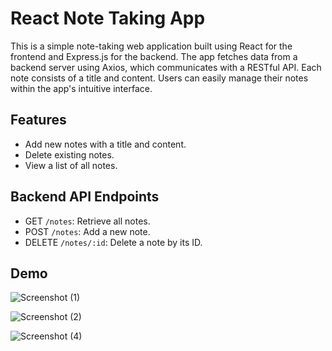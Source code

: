 # React Note Taking App

This is a simple note-taking web application built using React for the frontend and Express.js for the backend.  The app fetches data from a backend server using Axios, which communicates with a RESTful API. Each note consists of a title and content. Users can easily manage their notes within the app's intuitive interface.

## Features

- Add new notes with a title and content.
- Delete existing notes.
- View a list of all notes.

## Backend API Endpoints

- GET `/notes`: Retrieve all notes.
- POST `/notes`: Add a new note.
- DELETE `/notes/:id`: Delete a note by its ID.

## Demo

![Screenshot (1)](https://github.com/Karansiddiqui/Climate-Connect/assets/106966063/3b9ffce2-3514-4c7b-b53a-627189147a35)

![Screenshot (2)](https://github.com/Karansiddiqui/Climate-Connect/assets/106966063/4a1a8908-046c-44ec-837c-c1d61f88d57b)

![Screenshot (4)](https://github.com/Karansiddiqui/Climate-Connect/assets/106966063/60614cf3-e67b-4db5-9eaa-6c06737f995f)

